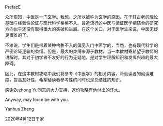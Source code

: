 PrefacE

众所周知，中医是一门玄学。我想，之所以被称为玄学的原因，在于其古老的理论基础与经验性论证与现代科学格格不入。最近流行的中医与循证医学相结合的研究方向似乎还没有取得很大的突破和进展。在这个关口，对于医学生来说，中医无疑是很难的了。

不难说，学生们是带着某种格格不入的偏见入门中医学的，当然，也有现代科学的严密论证逻辑的束缚。但是，最大的束缚来源于教材，当一本教材寄希望于教师的讲解时，其对于初学者不友好的行为无疑地，是对学生理解知识和发挥兴趣的最大障碍。

因此，在这本教材攻略中我们将参考《中医学》的相关内容，降低读者的阅读难度，提高友好性，希望给读者参考性的同时也是总结性的知识。

感谢Zezhong Yu同志的大力支持，这份攻略有他付出的汗水。

Anyway, may force be with you.

Yanhua Zheng

2020年4月12日于家
